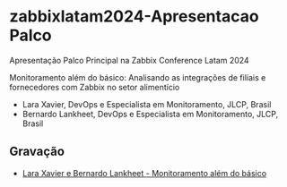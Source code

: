 # zabbixlatam2024-Apresentacao Palco

Apresentação Palco Principal na Zabbix Conference Latam 2024

Monitoramento além do básico: Analisando as integrações de filiais e fornecedores com Zabbix no setor alimentício

* Lara Xavier, DevOps e Especialista em Monitoramento, JLCP, Brasil
* Bernardo Lankheet, DevOps e Especialista em Monitoramento, JLCP, Brasil

## Gravação
* [ Lara Xavier e Bernardo Lankheet - Monitoramento além do básico](https://www.youtube.com/watch?v=o12W6uzee1g&t)